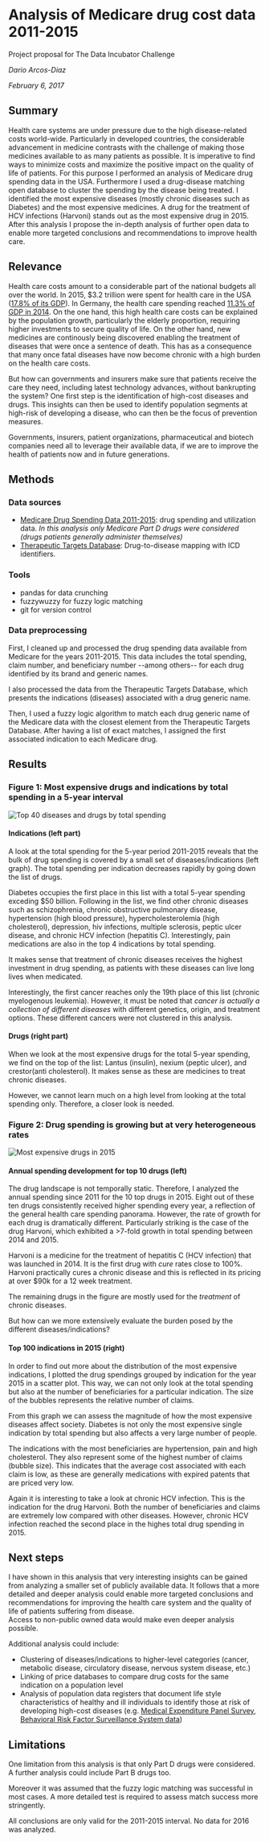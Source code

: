 # Analysis of Medicare drug cost data 2011-2015

Project proposal for The Data Incubator Challenge

_Dario Arcos-Diaz_

_February 6, 2017_

## Summary

Health care systems are under pressure due to the high disease-related costs world-wide. Particularly in developed 
countries, the considerable advancement in medicine contrasts with the challenge of making those medicines available to as many 
patients as possible. It is imperative to find ways to minimize costs and maximize the positive impact on the quality
 of life of patients. For this purpose I performed an analysis of Medicare drug spending data in the USA. 
 Furthermore I used a drug-disease matching open database to cluster the spending by the disease being treated. I 
 identified the most expensive diseases (mostly chronic diseases such as Diabetes) and the most expensive medicines. 
 A drug for the treatment of HCV infections (Harvoni) stands out as the most expensive drug in 2015. After this 
 analysis I propose the in-depth analysis of further open data to enable more targeted conclusions and recommendations to improve health care.

## Relevance

Health care costs amount to a considerable part of the national budgets all over the world. In 2015, $3.2 trillion were spent for health care in the USA ([17.8% of its GDP](https://www.cms.gov/research-statistics-data-and-systems/statistics-trends-and-reports/nationalhealthexpenddata/nationalhealthaccountshistorical.html)).  In Germany, the health care spending reached [11.3% of GDP in 2014](http://data.worldbank.org/indicator/SH.XPD.TOTL.ZS?locations=DE). On the one hand, this high health care costs can be explained by the population growth, particularly the elderly proportion, requiring higher investments to secure quality of life. On the other hand, new medicines are continously being discovered enabling the treatment of diseases that were once a sentence of death. This has as a consequence that many once fatal diseases have now become chronic with a high burden on the health care costs.

But how can governments and insurers make sure that patients receive the care they need, including latest technology advances, without bankrupting the system? One first step is the identification of high-cost diseases and drugs. This insights can then be used to identify population segments at high-risk of developing a disease, who can then be the focus of prevention measures.

Governments, insurers, patient organizations, pharmaceutical and biotech companies need all to leverage their available data, if we are to improve the health of patients now and in future generations.

## Methods

### Data sources

- [Medicare Drug Spending Data 2011-2015](https://www.cms.gov/Research-Statistics-Data-and-Systems/Statistics-Trends-and-Reports/Information-on-Prescription-Drugs/2015MedicareData.html): drug spending and utilization data. _In this analysis only Medicare Part D drugs were considered (drugs patients generally administer themselves)_
- [Therapeutic Targets Database](http://bidd.nus.edu.sg/BIDD-Databases/TTD/TTD_Download.asp): Drug-to-disease mapping with ICD identifiers.

### Tools

- pandas for data crunching
- fuzzywuzzy for fuzzy logic matching
- git for version control

### Data preprocessing

First, I cleaned up and processed the drug spending data available from Medicare for the years 2011-2015. This data includes the total spending, claim number, and beneficiary number --among others-- for each drug identified by its brand and generic names.

I also processed the data from the Therapeutic Targets Database, which presents the indications (diseases) associated with a drug generic name. 

Then, I used a fuzzy logic algorithm to match each drug generic name of the Medicare data with the closest element from the Therapeutic Targets Database. After having a list of exact matches, I assigned the first associated indication to each Medicare drug.

## Results

### Figure 1: Most expensive drugs and indications by total spending in a 5-year interval

![Top 40 diseases and drugs by total spending](https://github.com/dariodata/medicare-drug-cost/blob/master/Top_40_disease_drug.png)

#### Indications (left part)

A look at the total spending for the 5-year period 2011-2015 reveals that the bulk of drug spending is covered by a 
small set of diseases/indications (left graph). The total spending per indication decreases rapidly by going down the 
list of drugs.

Diabetes occupies the first place in this list with a total 5-year spending exceding $50 billion. Following in the 
list, we find other chronic diseases such as schizophrenia, chronic obstructive pulmonary disease, hypertension (high
 blood pressure), hypercholesterolemia (high cholesterol), depression, hiv infections, multiple sclerosis, peptic 
 ulcer disease, and chronic HCV infection (hepatitis C). Interestingly, pain medications are also in the top 4 
 indications by total spending.
 
It makes sense that treatment of chronic diseases receives the highest investment in drug spending, as patients with 
these diseases can live long lives when medicated.

Interestingly, the first cancer reaches only the 19th place of this list (chronic myelogenous leukemia). However, it 
must be noted that _cancer is actually a collection of different diseases_ with different genetics, origin, and 
treatment options. These different cancers were not clustered in this analysis.

#### Drugs (right part)

When we look at the most expensive drugs for the total 5-year spending, we find on the top of the list: Lantus 
(insulin), nexium (peptic ulcer), and crestor(anti cholesterol). It makes sense as these are medicines to treat chronic 
diseases.

However, we cannot learn much on a high level from looking at the total spending only. Therefore, a closer look is 
needed.

### Figure 2: Drug spending is growing but at very heterogeneous rates

![Most expensive drugs in 2015](https://github.com/dariodata/medicare-drug-cost/blob/master/Top_bubble_disease_drug.png)

#### Annual spending development for top 10 drugs (left)

The drug landscape is not temporally static. Therefore, I analyzed the annual spending since 2011 for the 10 top drugs
 in 2015. Eight out of these ten drugs consistently received higher spending every year, a reflection of the general 
 health care spending panorama. However, the rate of growth for each drug is dramatically different. Particularly 
 striking is the case of the drug Harvoni, which exhibited a >7-fold growth in total spending between 2014 and 2015.
 
Harvoni is a medicine for the treatment of hepatitis C (HCV infection) that was launched in 2014. It is the first 
drug with _cure_ rates close to 100%. Harvoni practically cures a chronic disease and this is reflected in its 
pricing at over $90k for a 12 week treatment.

The remaining drugs in the figure are mostly used for the _treatment_ of chronic diseases.

But how can we more extensively evaluate the burden posed by the different diseases/indications?

#### Top 100 indications in 2015 (right)

In order to find out more about the distribution of the most expensive indications, I plotted the drug spendings 
grouped by indication for the year 2015 in a scatter plot. This way, we can not only look at the total spending but 
also at the number of beneficiaries for a particular indication. The size of the bubbles represents the relative number
 of claims. 
 
 From this graph we can assess the magnitude of how the most expensive diseases affect society. Diabetes is not only 
 the most expensive single indication by total spending but also affects a very large number of people.
 
 The indications with the most beneficiaries are hypertension, pain and high cholesterol. They also represent some of 
 the highest number of claims (bubble size). This indicates that the average cost associated with each claim is low, 
 as these are generally medications with expired patents that are priced very low.
 
Again it is interesting to take a look at chronic HCV infection. This is the indication for the drug Harvoni. Both 
the number of beneficiaries and claims are extremely low compared with other diseases. However, chronic HCV infection
 reached the second place in the highes total drug spending in 2015.
 
## Next steps

I have shown in this analysis that very interesting insights can be gained from analyzing a smaller set of publicly 
available data. It follows that a more detailed and deeper analysis could enable more targeted conclusions and 
recommendations for improving the health care system and the quality of life of patients suffering from disease.  
Access to non-public owned data would make even deeper analysis possible.

Additional analysis could include:

- Clustering of diseases/indications to higher-level categories (cancer, metabolic disease, circulatory disease, 
nervous system disease, etc.)
- Linking of price databases to compare drug costs for the same indication on a population level
- Analysis of population data registers that document life style characteristics of healthy and ill individuals to 
identify those at risk of developing high-cost diseases (e.g.
 [Medical Expenditure Panel Survey](https://meps.ahrq.gov/mepsweb/data_stats/download_data_files_detail.jsp?cboPufNumber=HC-170), 
 [Behavioral Risk Factor Surveillance System data](https://www.cdc.gov/brfss/annual_data/annual_2015.html)) 


## Limitations

One limitation from this analysis is that only Part D drugs were considered. A further analysis could include Part B drugs too.

Moreover it was assumed that the fuzzy logic matching was successful in most cases. A more detailed test is required 
to assess match success more stringently.

All conclusions are only valid for the 2011-2015 interval. No data for 2016 was analyzed.